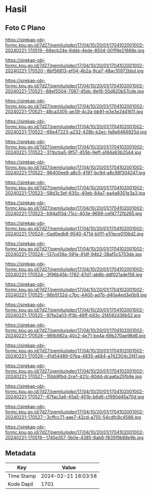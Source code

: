 # Hasil

## Foto C Plano

https://sirekap-obj-formc.kpu.go.id/7d27/pemilu/pdpr/17/04/10/20/01/1704102001002-20240221-170519--68ecb24e-6dde-4ede-8504-001f9e21688e.jpg

https://sirekap-obj-formc.kpu.go.id/7d27/pemilu/pdpr/17/04/10/20/01/1704102001002-20240221-170520--8bf56813-ef04-4b2a-9ca7-48ac10972bbd.jpg

https://sirekap-obj-formc.kpu.go.id/7d27/pemilu/pdpr/17/04/10/20/01/1704102001002-20240221-170521--88ef5504-7087-45dc-8ef6-55d620b57cde.jpg

https://sirekap-obj-formc.kpu.go.id/7d27/pemilu/pdpr/17/04/10/20/01/1704102001002-20240221-170521--48ca3305-ae39-4c2a-bb91-e3e3e2d41611.jpg

https://sirekap-obj-formc.kpu.go.id/7d27/pemilu/pdpr/17/04/10/20/01/1704102001002-20240221-170522--66e47223-a232-428b-b2ec-fa8e6466925d.jpg

https://sirekap-obj-formc.kpu.go.id/7d27/pemilu/pdpr/17/04/10/20/01/1704102001002-20240221-170522--311bcba5-9f57-455b-9eff-a184a93b2544.jpg

https://sirekap-obj-formc.kpu.go.id/7d27/pemilu/pdpr/17/04/10/20/01/1704102001002-20240221-170522--96400ee8-a8c5-4197-bc9d-a8c98f304247.jpg

https://sirekap-obj-formc.kpu.go.id/7d27/pemilu/pdpr/17/04/10/20/01/1704102001002-20240221-170523--58d3c3ef-635c-40eb-84a7-ea4a8301e3a3.jpg

https://sirekap-obj-formc.kpu.go.id/7d27/pemilu/pdpr/17/04/10/20/01/1704102001002-20240221-170523--b94a1f3d-71cc-403e-9689-cef4772fb265.jpg

https://sirekap-obj-formc.kpu.go.id/7d27/pemilu/pdpr/17/04/10/20/01/1704102001002-20240221-170524--0ad0edb8-9540-471d-b0f1-e51ece0106d2.jpg

https://sirekap-obj-formc.kpu.go.id/7d27/pemilu/pdpr/17/04/10/20/01/1704102001002-20240221-170524--137cd39a-591a-41df-94b2-38af5c5753de.jpg

https://sirekap-obj-formc.kpu.go.id/7d27/pemilu/pdpr/17/04/10/20/01/1704102001002-20240221-170524--3f96b45b-1782-47d7-ab6b-ddf021ade156.jpg

https://sirekap-obj-formc.kpu.go.id/7d27/pemilu/pdpr/17/04/10/20/01/1704102001002-20240221-170525--96b5f32d-c7bc-4400-ad7b-d40a4ed3e0b9.jpg

https://sirekap-obj-formc.kpu.go.id/7d27/pemilu/pdpr/17/04/10/20/01/1704102001002-20240221-170525--97fa2a03-ff3b-46ff-b93c-2f4592d36b52.jpg

https://sirekap-obj-formc.kpu.go.id/7d27/pemilu/pdpr/17/04/10/20/01/1704102001002-20240221-170526--96fb982a-40c2-4e71-be4a-69b270ae98d6.jpg

https://sirekap-obj-formc.kpu.go.id/7d27/pemilu/pdpr/17/04/10/20/01/1704102001002-20240221-170526--41d54489-07ba-4835-a684-a742304c2f41.jpg

https://sirekap-obj-formc.kpu.go.id/7d27/pemilu/pdpr/17/04/10/20/01/1704102001002-20240221-170527--15bb9fbd-2ce1-421c-80dd-dcaa6a25fb9e.jpg

https://sirekap-obj-formc.kpu.go.id/7d27/pemilu/pdpr/17/04/10/20/01/1704102001002-20240221-170527--67fac2a6-45a5-401b-b6d6-cf990d45a70d.jpg

https://sirekap-obj-formc.kpu.go.id/7d27/pemilu/pdpr/17/04/10/20/01/1704102001002-20240221-170527--3cffcc71-aae7-42cd-a755-54cdfc8c4588.jpg

https://sirekap-obj-formc.kpu.go.id/7d27/pemilu/pdpr/17/04/10/20/01/1704102001002-20240221-170519--1745e357-5b0e-4385-8ab8-f835f9b88e9b.jpg


## Metadata

| Key        | Value               |
| ---------- | ------------------- |
| Time Stamp | 2024-02-21 18:03:58 |
| Kode Dapil | 1701                |



